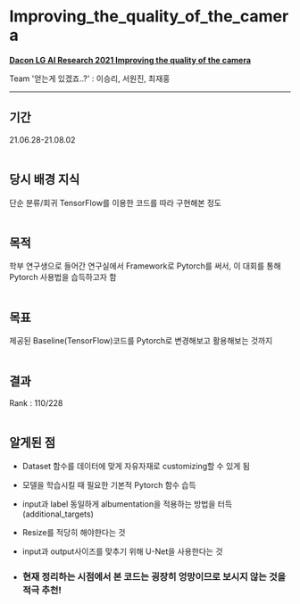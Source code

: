 # Improving_the_quality_of_the_camera

[**Dacon LG AI Research 2021 Improving the quality of the camera**](https://dacon.io/competitions/official/235746/overview/description)

Team '얻는게 있겠죠..?' : 이승리, 서원진, 최재홍

---- 

## 기간

21.06.28-21.08.02
<br><br>

## 당시 배경 지식 

단순 분류/회귀 TensorFlow를 이용한 코드를 따라 구현해본 정도
<br><br>

## 목적

학부 연구생으로 들어간 연구실에서 Framework로 Pytorch를 써서, 이 대회를 통해 Pytorch 사용법을 습득하고자 함
<br><br>

## 목표

제공된 Baseline(TensorFlow)코드를 Pytorch로 변경해보고 활용해보는 것까지
<br><br>

## 결과 

Rank : 110/228
<br><br>

## 알게된 점

- Dataset 함수를 데이터에 맞게 자유자재로 customizing할 수 있게 됨

- 모델을 학습시킬 때 필요한 기본적 Pytorch 함수 습득

- input과 label 동일하게 albumentation을 적용하는 방법을 터득(additional_targets)

- Resize를 적당히 해야한다는 것

- input과 output사이즈를 맞추기 위해 U-Net을 사용한다는 것

- ### 현재 정리하는 시점에서 본 코드는 굉장히 엉망이므로 보시지 않는 것을 적극 추천!
